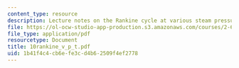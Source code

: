 ```yaml
---
content_type: resource
description: Lecture notes on the Rankine cycle at various steam pressures and temperatures.
file: https://ol-ocw-studio-app-production.s3.amazonaws.com/courses/2-611-marine-power-and-propulsion-fall-2006/1b41f4c4cb6efe3cd4b62509f4ef2778_10rankine_v_p_t.pdf
file_type: application/pdf
resourcetype: Document
title: 10rankine_v_p_t.pdf
uid: 1b41f4c4-cb6e-fe3c-d4b6-2509f4ef2778
---
```


